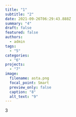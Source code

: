 ```yaml
---
title: "1"
subtitle: "2"
date: 2021-09-26T06:29:43.888Z
summary: "4"
draft: false
featured: false
authors:
  - admin
tags:
  - "5"
categories:
  - "6"
projects:
  - "7"
image:
  filename: asta.png
  focal_point: Smart
  preview_only: false
  caption: "8"
  alt_text: "9"
---
```

3